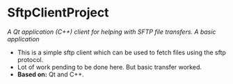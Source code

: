 # SftpClientProject

_A Qt application (C++) client for helping with SFTP file transfers. A basic application_
    
- This is a simple sftp client which can be used to fetch files using the sftp protocol.
- Lot of work pending to be done here. But basic transfer worked. 
- **Based on:**  Qt and C++.
